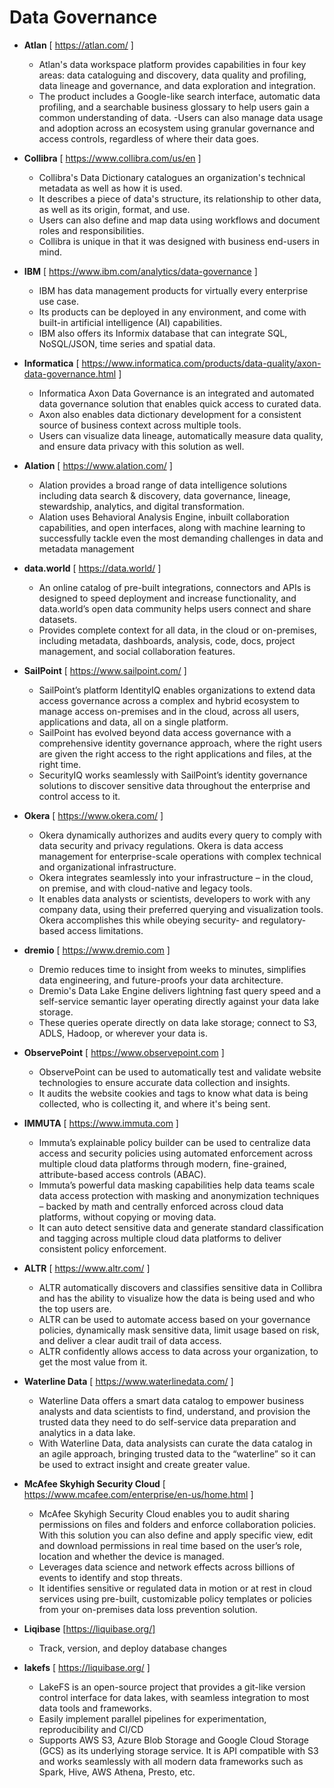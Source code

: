 # Data Governance

- **Atlan** [ <https://atlan.com/> ]
  - Atlan's data workspace platform provides capabilities in four key areas: data cataloguing and discovery, data quality and profiling, data lineage and governance, and data exploration and integration.
  - The product includes a Google-like search interface, automatic data profiling, and a searchable business glossary to help users gain a common understanding of data.
    -Users can also manage data usage and adoption across an ecosystem using granular governance and access controls, regardless of where their data goes.

- **Collibra** [ <https://www.collibra.com/us/en> ]
  - Collibra's Data Dictionary catalogues an organization's technical metadata as well as how it is used.
  - It describes a piece of data's structure, its relationship to other data, as well as its origin, format, and use.
  - Users can also define and map data using workflows and document roles and responsibilities.
  - Collibra is unique in that it was designed with business end-users in mind.

- **IBM** [ <https://www.ibm.com/analytics/data-governance> ]
  - IBM has data management products for virtually every enterprise use case.
  - Its products can be deployed in any environment, and come with built-in artificial intelligence (AI) capabilities.
  - IBM also offers its Informix database that can integrate SQL, NoSQL/JSON, time series and spatial data.

- **Informatica** [ <https://www.informatica.com/products/data-quality/axon-data-governance.html> ]
  - Informatica Axon Data Governance is an integrated and automated data governance solution that enables quick access to curated data.
  - Axon also enables data dictionary development for a consistent source of business context across multiple tools.
  - Users can visualize data lineage, automatically measure data quality, and ensure data privacy with this solution as well.

- **Alation** [ <https://www.alation.com/> ]
  - Alation provides a broad range of data intelligence solutions including data search & discovery, data governance, lineage, stewardship, analytics, and digital transformation.
  - Alation uses Behavioral Analysis Engine, inbuilt collaboration capabilities, and open interfaces, along with machine learning to successfully tackle even the most demanding challenges in data and metadata management

- **data.world** [ <https://data.world/> ]
  - An online catalog of pre-built integrations, connectors and APIs is designed to speed deployment and increase functionality, and data.world’s open data community helps users connect and share datasets.
  - Provides complete context for all data, in the cloud or on-premises, including metadata, dashboards, analysis, code, docs, project management, and social collaboration features.

- **SailPoint** [ <https://www.sailpoint.com/> ]
  - SailPoint’s platform IdentityIQ enables organizations to extend data access governance across a complex and hybrid ecosystem to manage access on-premises and in the cloud, across all users, applications and data, all on a single platform.
  - SailPoint has evolved beyond data access governance with a comprehensive identity governance approach, where the right users are given the right access to the right applications and files, at the right time.
  - SecurityIQ works seamlessly with SailPoint’s identity governance solutions to discover sensitive data throughout the enterprise and control access to it.

- **Okera** [ <https://www.okera.com/> ]
  - Okera dynamically authorizes and audits every query to comply with data security and privacy regulations. Okera is data access management for enterprise-scale operations with complex technical and organizational infrastructure.
  - Okera integrates seamlessly into your infrastructure – in the cloud, on premise, and with cloud-native and legacy tools.
  - It enables data analysts or scientists, developers to work with any company data, using their preferred querying and visualization tools. Okera accomplishes this while obeying security- and regulatory-based access limitations.

- **dremio** [ <https://www.dremio.com> ]
  - Dremio reduces time to insight from weeks to minutes, simplifies data engineering, and future-proofs your data architecture.
  - Dremio's Data Lake Engine delivers lightning fast query speed and a self-service semantic layer operating directly against your data lake storage.
  - These queries operate directly on data lake storage; connect to S3, ADLS, Hadoop, or wherever your data is.

- **ObservePoint** [ <https://www.observepoint.com> ]
  - ObservePoint can be used to automatically test and validate website technologies to ensure accurate data collection and insights.
  - It audits the website cookies and tags to know what data is being collected, who is collecting it, and where it's being sent.

- **IMMUTA** [ <https://www.immuta.com> ]
  - Immuta’s explainable policy builder can be used to centralize data access and security policies using automated enforcement across multiple cloud data platforms through modern, fine-grained, attribute-based access controls (ABAC).
  - Immuta’s powerful data masking capabilities help data teams scale data access protection with masking and anonymization techniques – backed by math and centrally enforced across cloud data platforms, without copying or moving data.
  - It can auto detect sensitive data and generate standard classification and tagging across multiple cloud data platforms to deliver consistent policy enforcement.

- **ALTR** [ <https://www.altr.com/> ]
  - ALTR automatically discovers and classifies sensitive data in Collibra and has the ability to visualize how the data is being used and who the top users are.
  - ALTR can be used to automate access based on your governance policies, dynamically mask sensitive data, limit usage based on risk, and deliver a clear audit trail of data access.
  - ALTR confidently allows access to data across your organization, to get the most value from it.

- **Waterline Data** [ <https://www.waterlinedata.com/> ]
  - Waterline Data offers a smart data catalog to empower business analysts and data scientists to find, understand, and provision the trusted data they need to do self-service data preparation and analytics in a data lake.
  - With Waterline Data, data analysists can curate the data catalog in an agile approach, bringing trusted data to the “waterline” so it can be used to extract insight and create greater value.

- **McAfee Skyhigh Security Cloud** [ <https://www.mcafee.com/enterprise/en-us/home.html> ]
  - McAfee Skyhigh Security Cloud enables you to audit sharing permissions on files and folders and enforce collaboration policies. With this solution you can also define and apply specific view, edit and download permissions in real time based on the user’s role, location and whether the device is managed.
  - Leverages data science and network effects across billions of events to identify and stop threats.
  - It identifies sensitive or regulated data in motion or at rest in cloud services using pre-built, customizable policy templates or policies from your on-premises data loss prevention solution.


- **Liqibase** [https://liquibase.org/]
  - Track, version, and deploy database changes

- **lakefs** [ https://liquibase.org/ ]
  - LakeFS is an open-source project that provides a git-like version control interface for data lakes, with seamless integration to most data tools and frameworks.
  - Easily implement parallel pipelines for experimentation, reproducibility and CI/CD
  - Supports AWS S3, Azure Blob Storage and Google Cloud Storage (GCS) as its underlying storage service. It is API compatible with S3 and works seamlessly with all modern data frameworks such as Spark, Hive, AWS Athena, Presto, etc.


